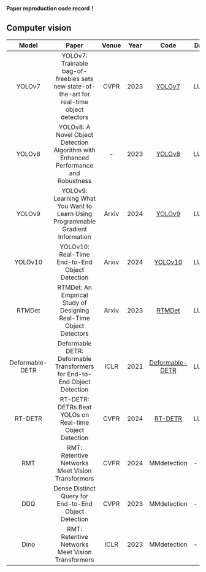 **Paper reproduction code record！**

## Computer vision

|   Model    |                            Paper                              | Venue | Year |                      Code                      | Dataset   | Time |
| :--------: | :----------------------------------------------------------: | :---: | :--: | :--------------------------------------------: | ------ | ------- |
|   YOLOv7   | YOLOv7: Trainable bag-of-freebies sets new state-of-the-art for real-time object detectors | CVPR | 2023 |[YOLOv7](https://github.com/WongKinYiu/yolov7) | LUNA16 | 2024.5.28 |
|   YOLOv8   | YOLOv8: A Novel Object Detection Algorithm with Enhanced Performance and Robustness | - | 2023 |[YOLOv8](https://github.com/ultralytics/ultralytics) | LUNA16 | 2024.4.10 |
|   YOLOv9   | YOLOv9: Learning What You Want to Learn Using Programmable Gradient Information | Arxiv | 2024 |[YOLOv9](https://github.com/Ashores/YOLO_person) | LUNA16 | 2024.5.14 |
|   YOLOv10   |YOLOv10: Real-Time End-to-End Object Detection | Arxiv | 2024 |[YOLOv10](https://github.com/THU-MIG/yolov10?tab=readme-ov-file) | LUNA16 | 2024.5.26 |
|   RTMDet   |RTMDet: An Empirical Study of Designing Real-Time Object Detectors | Arxiv | 2023 |[RTMDet](https://github.com/open-mmlab/mmyolo) | LUNA16 | 2024.5.20 |
|   Deformable-DETR   | Deformable DETR: Deformable Transformers for End-to-End Object Detection | ICLR | 2021 |[Deformable-DETR](https://github.com/fundamentalvision/Deformable-DETR) | LUNA16 | 2024.5.23 |
|   RT-DETR   | RT-DETR: DETRs Beat YOLOs on Real-time Object Detection | CVPR | 2024 |[RT-DETR](https://github.com/lyuwenyu/RT-DETR) | LUNA16 | 2024.2.10 |
|   RMT   | RMT: Retentive Networks Meet Vision Transformers | CVPR | 2024 |MMdetection| - | 2024.5.28 |
|   DDQ   | Dense Distinct Query for End-to-End Object Detection | CVPR | 2023 |MMdetection| - | 2024.6.2 |
|   Dino   | RMT: Retentive Networks Meet Vision Transformers | ICLR | 2023 |MMdetection | - | 2024.6.5 |

